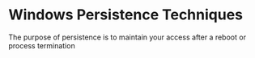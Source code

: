 # Windows Persistence Techniques

The purpose of persistence is to maintain your access after a reboot or process termination